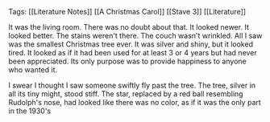 Tags: [[Literature Notes]] [[A Christmas Carol]] [[Stave 3]] [[Literature]]


It was the living room. There was no doubt about that. It looked newer. It looked better. The stains weren't there. The couch wasn't wrinkled. All I saw was the smallest Christmas tree ever. It was silver and shiny, but it looked tired. It looked as if it had been used for at least 3 or 4 years but had never been appreciated. Its only purpose was to provide happiness to anyone who wanted it.

I swear I thought I saw someone swiftly fly past the tree. The tree, silver in all its tiny might, stood stiff. The star, replaced by a red ball resembling Rudolph's nose, had looked like there was no color, as if it was the only part  in the 1930's